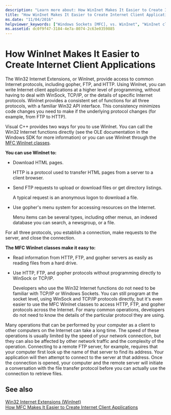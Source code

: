 ```yaml
---
description: "Learn more about: How WinInet Makes It Easier to Create Internet Client Applications"
title: "How WinInet Makes It Easier to Create Internet Client Applications"
ms.date: "11/04/2016"
helpviewer_keywords: ["Windows Sockets [MFC], vs. WinInet", "WinInet classes [MFC], vs. WinSock", "WinInet classes [MFC], Internet client applications"]
ms.assetid: dc0f9f47-3184-4e7a-8074-2c63e0359885
---
```

# How WinInet Makes It Easier to Create Internet Client Applications

The Win32 Internet Extensions, or WinInet, provide access to common Internet protocols, including gopher, FTP, and HTTP. Using WinInet, you can write Internet client applications at a higher level of programming, without having to deal with WinSock, TCP/IP, or the details of specific Internet protocols. WinInet provides a consistent set of functions for all three protocols, with a familiar Win32 API interface. This consistency minimizes code changes you need to make if the underlying protocol changes (for example, from FTP to HTTP).

Visual C++ provides two ways for you to use WinInet. You can call the Win32 Internet functions directly (see the OLE documentation in the Windows SDK for more information) or you can use WinInet through the [MFC WinInet classes](mfc-classes-for-creating-internet-client-applications.md).

**You can use WinInet to:**

- Download HTML pages.

   HTTP is a protocol used to transfer HTML pages from a server to a client browser.

- Send FTP requests to upload or download files or get directory listings.

   A typical request is an anonymous logon to download a file.

- Use gopher's menu system for accessing resources on the Internet.

   Menu items can be several types, including other menus, an indexed database you can search, a newsgroup, or a file.

For all three protocols, you establish a connection, make requests to the server, and close the connection.

**The MFC WinInet classes make it easy to:**

- Read information from HTTP, FTP, and gopher servers as easily as reading files from a hard drive.

- Use HTTP, FTP, and gopher protocols without programming directly to WinSock or TCP/IP.

   Developers who use the Win32 Internet functions do not need to be familiar with TCP/IP or Windows Sockets. You can still program at the socket level, using WinSock and TCP/IP protocols directly, but it's even easier to use the MFC WinInet classes to access HTTP, FTP, and gopher protocols across the Internet. For many common operations, developers do not need to know the details of the particular protocol they are using.

Many operations that can be performed by your computer as a client to other computers on the Internet can take a long time. The speed of these operations is usually limited by the speed of your network connection, but they can also be affected by other network traffic and the complexity of the operation. Connecting to a remote FTP server, for example, requires that your computer first look up the name of that server to find its address. Your application will then attempt to connect to the server at that address. Once the connection is opened, your computer and the remote server will initiate a conversation with the file transfer protocol before you can actually use the connection to retrieve files.

## See also

[Win32 Internet Extensions (WinInet)](win32-internet-extensions-wininet.md)<br/>
[How MFC Makes It Easier to Create Internet Client Applications](how-mfc-makes-it-easier-to-create-internet-client-applications.md)

